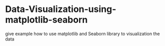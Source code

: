 # Data-Visualization-using-matplotlib-seaborn
give example how to use matplotlib and Seaborn library to visualization the data 
